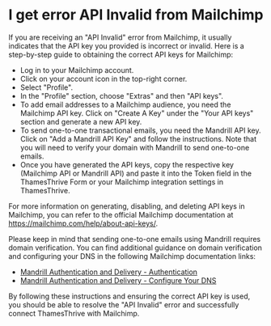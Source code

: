 # I get error API Invalid from Mailchimp

If you are receiving an "API Invalid" error from Mailchimp, it usually indicates that the API key you provided is
incorrect or invalid. Here is a step-by-step guide to obtaining the correct API keys for Mailchimp:

* Log in to your Mailchimp account.
* Click on your account icon in the top-right corner.
* Select "Profile".
* In the "Profile" section, choose "Extras" and then "API keys".
* To add email addresses to a Mailchimp audience, you need the Mailchimp API key. Click on "Create A Key" under the "Your API keys" section and generate a new API key.
* To send one-to-one transactional emails, you need the Mandrill API key. Click on "Add a Mandrill API Key" and follow the instructions. Note that you will need to verify your domain with Mandrill to send one-to-one emails.
* Once you have generated the API keys, copy the respective key (Mailchimp API or Mandrill API) and paste it into the Token field in the ThamesThrive Form or your Mailchimp integration settings in ThamesThrive.

For more information on generating, disabling, and deleting API keys in Mailchimp, you can refer to the official
Mailchimp documentation at https://mailchimp.com/help/about-api-keys/.

Please keep in mind that sending one-to-one emails using Mandrill requires domain verification. You can find additional
guidance on domain verification and configuring your DNS in the following Mailchimp documentation links:

* [Mandrill Authentication and Delivery - Authentication](https://mailchimp.com/developer/transactional/docs/authentication-delivery/#authentication)
* [Mandrill Authentication and Delivery - Configure Your DNS](https://mailchimp.com/developer/transactional/docs/authentication-delivery/#configure-your-dns)

By following these instructions and ensuring the correct API key is used, you should be able to resolve the "API
Invalid" error and successfully connect ThamesThrive with Mailchimp.
